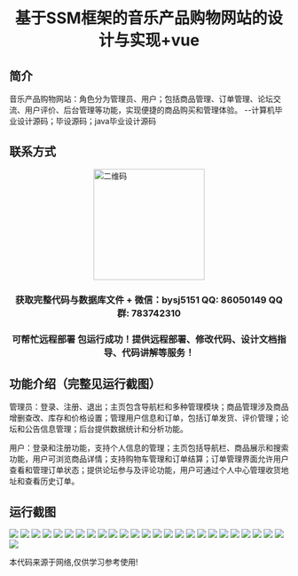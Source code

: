 <p><h1 align="center">基于SSM框架的音乐产品购物网站的设计与实现+vue</h1></p>

## 简介
音乐产品购物网站：角色分为管理员、用户；包括商品管理、订单管理、论坛交流、用户评价、后台管理等功能，实现便捷的商品购买和管理体验。    --计算机毕业设计源码；毕设源码；java毕业设计源码


## 联系方式
<img src="https://bs-1329754181.cos.ap-shanghai.myqcloud.com/wx.jpg" alt="二维码" style="display: block; margin: 0 auto;" width="200px">
<p><h3 align="center">获取完整代码与数据库文件 + 微信：bysj5151 QQ: 86050149 QQ群: 783742310</h3></p>
<p><h3 align="center">可帮忙远程部署 包运行成功！提供远程部署、修改代码、设计文档指导、代码讲解等服务！</h3></p>

## 功能介绍（完整见运行截图）
管理员：登录、注册、退出；主页包含导航栏和多种管理模块；商品管理涉及商品增删查改、库存和价格设置；管理用户信息和订单，包括订单发货、评价管理；论坛和公告信息管理；后台提供数据统计和分析功能。

用户：登录和注册功能，支持个人信息的管理；主页包括导航栏、商品展示和搜索功能，用户可浏览商品详情；支持购物车管理和订单结算；订单管理界面允许用户查看和管理订单状态；提供论坛参与及评论功能，用户可通过个人中心管理收货地址和查看历史订单。


## 运行截图
![](https://bs-1329754181.cos.ap-shanghai.myqcloud.com/ssm/MusicProductShoppingWebsite/img/001.jpg)
![](https://bs-1329754181.cos.ap-shanghai.myqcloud.com/ssm/MusicProductShoppingWebsite/img/002.jpg)
![](https://bs-1329754181.cos.ap-shanghai.myqcloud.com/ssm/MusicProductShoppingWebsite/img/003.jpg)
![](https://bs-1329754181.cos.ap-shanghai.myqcloud.com/ssm/MusicProductShoppingWebsite/img/004.jpg)
![](https://bs-1329754181.cos.ap-shanghai.myqcloud.com/ssm/MusicProductShoppingWebsite/img/005.jpg)
![](https://bs-1329754181.cos.ap-shanghai.myqcloud.com/ssm/MusicProductShoppingWebsite/img/006.jpg)
![](https://bs-1329754181.cos.ap-shanghai.myqcloud.com/ssm/MusicProductShoppingWebsite/img/007.jpg)
![](https://bs-1329754181.cos.ap-shanghai.myqcloud.com/ssm/MusicProductShoppingWebsite/img/008.jpg)
![](https://bs-1329754181.cos.ap-shanghai.myqcloud.com/ssm/MusicProductShoppingWebsite/img/009.jpg)
![](https://bs-1329754181.cos.ap-shanghai.myqcloud.com/ssm/MusicProductShoppingWebsite/img/010.jpg)
![](https://bs-1329754181.cos.ap-shanghai.myqcloud.com/ssm/MusicProductShoppingWebsite/img/011.jpg)
![](https://bs-1329754181.cos.ap-shanghai.myqcloud.com/ssm/MusicProductShoppingWebsite/img/012.jpg)
![](https://bs-1329754181.cos.ap-shanghai.myqcloud.com/ssm/MusicProductShoppingWebsite/img/013.jpg)
![](https://bs-1329754181.cos.ap-shanghai.myqcloud.com/ssm/MusicProductShoppingWebsite/img/014.jpg)
![](https://bs-1329754181.cos.ap-shanghai.myqcloud.com/ssm/MusicProductShoppingWebsite/img/015.jpg)
![](https://bs-1329754181.cos.ap-shanghai.myqcloud.com/ssm/MusicProductShoppingWebsite/img/016.jpg)
![](https://bs-1329754181.cos.ap-shanghai.myqcloud.com/ssm/MusicProductShoppingWebsite/img/017.jpg)
![](https://bs-1329754181.cos.ap-shanghai.myqcloud.com/ssm/MusicProductShoppingWebsite/img/018.jpg)
![](https://bs-1329754181.cos.ap-shanghai.myqcloud.com/ssm/MusicProductShoppingWebsite/img/019.jpg)
![](https://bs-1329754181.cos.ap-shanghai.myqcloud.com/ssm/MusicProductShoppingWebsite/img/020.jpg)
![](https://bs-1329754181.cos.ap-shanghai.myqcloud.com/ssm/MusicProductShoppingWebsite/img/021.jpg)
![](https://bs-1329754181.cos.ap-shanghai.myqcloud.com/ssm/MusicProductShoppingWebsite/img/022.jpg)
![](https://bs-1329754181.cos.ap-shanghai.myqcloud.com/ssm/MusicProductShoppingWebsite/img/023.jpg)
![](https://bs-1329754181.cos.ap-shanghai.myqcloud.com/ssm/MusicProductShoppingWebsite/img/024.jpg)
![](https://bs-1329754181.cos.ap-shanghai.myqcloud.com/ssm/MusicProductShoppingWebsite/img/025.jpg)
![](https://bs-1329754181.cos.ap-shanghai.myqcloud.com/ssm/MusicProductShoppingWebsite/img/026.jpg)

<p>本代码来源于网络,仅供学习参考使用!</p>

